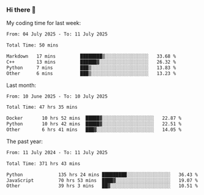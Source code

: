### Hi there 👋

My coding time for last week:

<!--START_SECTION:week-->

```txt
From: 04 July 2025 - To: 11 July 2025

Total Time: 50 mins

Markdown   17 mins         ████████▒░░░░░░░░░░░░░░░░   33.68 %
C++        13 mins         ██████▓░░░░░░░░░░░░░░░░░░   26.32 %
Python     7 mins          ███▒░░░░░░░░░░░░░░░░░░░░░   13.83 %
Other      6 mins          ███▒░░░░░░░░░░░░░░░░░░░░░   13.23 %
```

<!--END_SECTION:week-->

Last month:

<!--START_SECTION:month-->

```txt
From: 10 June 2025 - To: 10 July 2025

Total Time: 47 hrs 35 mins

Docker       10 hrs 52 mins  █████▓░░░░░░░░░░░░░░░░░░░   22.87 %
Python       10 hrs 42 mins  █████▓░░░░░░░░░░░░░░░░░░░   22.51 %
Other        6 hrs 41 mins   ███▓░░░░░░░░░░░░░░░░░░░░░   14.05 %
```

<!--END_SECTION:month-->

The past year:

<!--START_SECTION:year-->

```txt
From: 11 July 2024 - To: 11 July 2025

Total Time: 371 hrs 43 mins

Python             135 hrs 24 mins █████████░░░░░░░░░░░░░░░░   36.43 %
JavaScript         70 hrs 53 mins  ████▓░░░░░░░░░░░░░░░░░░░░   19.07 %
Other              39 hrs 3 mins   ██▓░░░░░░░░░░░░░░░░░░░░░░   10.51 %
```

<!--END_SECTION:year-->
